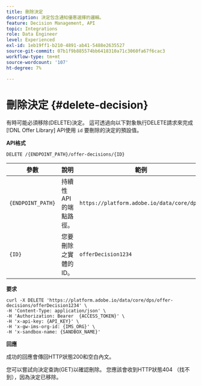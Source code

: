 ```yaml
---
title: 刪除決定
description: 決定包含通知優惠選擇的邏輯。
feature: Decision Management, API
topic: Integrations
role: Data Engineer
level: Experienced
exl-id: 1eb19ff1-b210-4891-ab41-5488e2635527
source-git-commit: 07b1f9b885574bb6418310a71c3060fa67f6cac3
workflow-type: tm+mt
source-wordcount: '107'
ht-degree: 7%

---
```


# 刪除決定 {#delete-decision}

有時可能必須移除(DELETE)決定。 這可透過向以下對象執行DELETE請求來完成 [!DNL Offer Library] API使用 `id` 要刪除的決定的預設值。

**API格式**

```http
DELETE /{ENDPOINT_PATH}/offer-decisions/{ID}
```

| 參數 | 說明 | 範例 |
| --------- | ----------- | ------- |
| `{ENDPOINT_PATH}` | 持續性API的端點路徑。 | `https://platform.adobe.io/data/core/dps/` |
| `{ID}` | 您要刪除之實體的ID。 | `offerDecision1234` |

**要求**

```shell
curl -X DELETE 'https://platform.adobe.io/data/core/dps/offer-decisions/offerDecision1234' \
-H 'Content-Type: application/json' \
-H 'Authorization: Bearer  {ACCESS_TOKEN}' \
-H 'x-api-key: {API_KEY}' \
-H 'x-gw-ims-org-id: {IMS_ORG}' \
-H 'x-sandbox-name: {SANDBOX_NAME}'
```

**回應**

成功的回應會傳回HTTP狀態200和空白內文。

您可以嘗試向決定查詢(GET)以確認刪除。 您應該會收到HTTP狀態404 （找不到），因為決定已移除。
